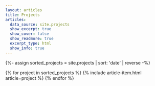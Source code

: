 ```yaml
---
layout: articles
title: Projects
articles:
  data_source: site.projects
  show_excerpt: true
  show_cover: false
  show_readmore: true
  excerpt_type: html
  show_info: true
---
```


{%- assign sorted_projects = site.projects | sort: 'date' | reverse -%}

{% for project in sorted_projects %}
  {% include article-item.html article=project %}
{% endfor %}